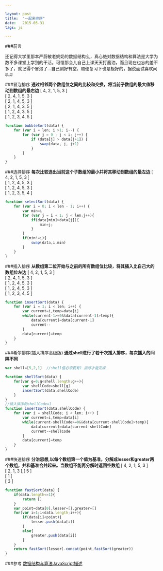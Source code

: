 ```yaml
---

layout: post
title:  "一起来排序"  
date:   2015-05-31 
tags: js

---
```

  
###前言

还记得大学里那本严蔚敏老奶奶的数据结构么，真心绝对数据结构和算法是大学为数不多课堂上学到的干活。可惜那会儿自己上课天天打酱油，而且现在也忘的差不多了，就记得个冒泡了...自己刚好有空，顺便复习下也是极好的，据说面试喜欢问ಥ_ಥ

<!--more-->

###冒泡排序
**通过相邻两个数组位之间的比较和交换，将当前子数组的最大值移动到数组的最右边**
[ 4, 2, 1, 5, 3 ]  
[ 2, 4, 1, 5, 3 ]  
[ 2, 1, 4, 5, 3 ]  
[ 2, 1, 4, 3, 5 ]  
[ 1, 2, 4, 3, 5 ]   
[ 1, 2, 3, 4, 5 ]     

````javascript
function bubbleSort(data) {
    for (var i = len; i >1; i--) {
        for (var j = 0 ; j < i; j++) {
            if (data[j] > data[j+1]) {
                swap(data, j, j+1)
            }
        }
    }
}
````

###选择排序
**每次比较选出当前这个子数组的最小并将其移动到数组的最左边**
[ 4, 2, 1, 5, 3 ]  
[ 1, 2, 4, 5, 3 ]  
[ 1, 2, 4, 5, 3 ]  
[ 1, 2, 3, 5, 4 ]   
  
````javascript
function selectSort(data) {
    for (var i = 0; i < len - 1; i++) {
        var min=i
        for (var j = i + 1; j < len;j++){
        	if(data[min]>data[j]){
                min=j;
        	}
        }
        if(min!=i){
            swap(data,i,min)
        }
    }
}
````

###插入排序
**从数组第二位开始与之前的所有数组位比较，将其插入比自己大的数组位左边**
[ 4, 2, 1, 5, 3 ]  
[ 2, 4, 1, 5, 3 ]  
[ 1, 2, 4, 5, 3 ]  
[ 1, 2, 4, 5, 3 ]  
[ 1, 2, 3, 4, 5 ]      

````javascript
function insertSort(data) {
    for (var i = 1; i < len; i++) {
    	var current=i,temp=data[i]
        while(current-1>=0&&data[current-1]>temp){
            data[current]=data[current-1]
            current--
        }
        data[current]=temp
    }
}
````


###希尔排序(插入排序高级版)
**通过shell进行了若干次插入排序，每次插入的间隔不同**  

````javascript
var shell=[5,2,1]  //shell值必须要有1 排序才能完成

function shellSort(data) {
    for(var g=0;g<shell.length;g++){
        var shellCode=shell[g]
        insertSort(data,shellCode)
    }
}
//插入排序的shellCode=1
function insertSort(data,shellCode) {
    for (var i = shellCode; i < len; i++) {
        var current=i,temp=data[i]
        while(current-shellCode>=0&&data[current-shellCode]>temp){
            data[current]=data[current-shellCode]
            current-=shellCode
        }
        data[current]=temp
    }
}
````


###快速排序
**分治思想,以每个数组第一个值为基准，分解成lesser和greater两个数组，并和基准合并起来。当数组不能再分解时返回空数组**
[ 4, 2, 1, 5, 3 ]  
[ 2, 1, 3 ],[ 5 ]  
[ 1 ]  
[ 3 ]   
  
````javascript
function fastSort(data) {
	if(data.length<=1){
		return []
	}
	var point=data[0],lesser=[],greater=[]
    for(var i=1;i<data.length;i++){
    	if(data[i]<point){
    		lesser.push(data[i])
    	}
    	else{
    		greater.push(data[i])
    	}
    }
    return fastSort(lesser).concat(point,fastSort(greater))
}
````

###参考
[数据结构与算法JavaScript描述](http://book.douban.com/subject/25945449/) 